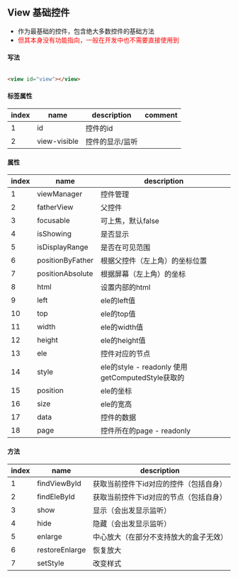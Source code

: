 ## View 基础控件

* 作为最基础的控件，包含绝大多数控件的基础方法
* <span style="color:red;">但其本身没有功能指向，一般在开发中也不需要直接使用到</span>

#### 写法

```html

<view id="view"></view>
```

#### 标签属性

| index | name         | description | comment |
|-------|--------------|-------------|---------|
| 1     | id           | 控件的id       |         |
| 2     | view-visible | 控件的显示/监听    |         |

#### 属性

| index | name             | description                                |
|-------|------------------|--------------------------------------------|
| 1     | viewManager      | 控件管理                                       |
| 2     | fatherView       | 父控件                                        |
| 3     | focusable        | 可上焦，默认false                                |
| 4     | isShowing        | 是否显示                                       |
| 5     | isDisplayRange   | 是否在可见范围                                    |
| 6     | positionByFather | 根据父控件（左上角）的坐标位置                            |
| 7     | positionAbsolute | 根据屏幕（左上角）的坐标                               |
| 8     | html             | 设置内部的html                                  |
| 9     | left             | ele的left值                                  |
| 10    | top              | ele的top值                                   |
| 11    | width            | ele的width值                                 |
| 12    | height           | ele的height值                                |
| 13    | ele              | 控件对应的节点                                    |
| 14    | style            | ele的style - readonly 使用getComputedStyle获取的 |
| 15    | position         | ele的坐标                                     |
| 16    | size             | ele的宽高                                     |
| 17    | data             | 控件的数据                                      |
| 18    | page             | 控件所在的page - readonly                       |

#### 方法

| index | name           | description          |
|-------|----------------|----------------------|
| 1     | findViewById   | 获取当前控件下id对应的控件（包括自身） |
| 2     | findEleById    | 获取当前控件下id对应的节点（包括自身） |
| 3     | show           | 显示（会出发显示监听）          |
| 4     | hide           | 隐藏（会出发显示监听）          |
| 5     | enlarge        | 中心放大（在部分不支持放大的盒子无效）  |
| 6     | restoreEnlarge | 恢复放大                 |
| 7     | setStyle       | 改变样式                 |